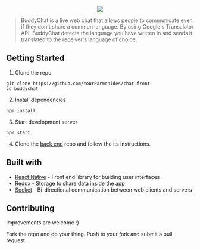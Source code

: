 <p align="center">
  <img src="https://imgur.com/cGJTKVb.png" size='1'/>
</p>

>BuddyChat is a live web chat that allows people to communicate even if they don't share a common language. By using Google's Transalator API, BuddyChat detects the language you have written in and sends it translated to the receiver's language of choice.

## Getting Started

1. Clone the repo

```
git clone https://github.com/YourParmenides/chat-front
cd buddychat
```

2. Install dependencies

```
npm install
```

3. Start development server
```
npm start
```
4. Clone the <a href='https://github.com/YourParmenides/chat-back'>back end</a> repo and follow the its instructions.

## Built with

* [React Native](https://facebook.github.io/react-native) - Front end library for building user interfaces
* [Redux](https://redux.js.org) - Storage to share data inside the app
* [Socket](https://socket.io/) - Bi-directional communication between web clients and servers

## Contributing

Improvements are welcome :)

Fork the repo and do your thing. Push to your fork and submit a pull request.

<p align='center>
[![forthebadge](https://forthebadge.com/images/badges/made-with-javascript.svg)](https://forthebadge.com)
</p>
          
## Author

Carlos Parera - [Github](https://github.com/YourParmenides) - [LinkedIn](https://www.linkedin.com/in/carlos-parera-alvarez-844ba3123/)


